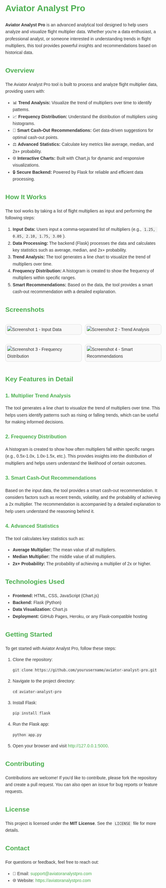 <!DOCTYPE html>
<html lang="en">
<head>
    <meta charset="UTF-8">
    <meta name="viewport" content="width=device-width, initial-scale=1.0">
    <title>Aviator Analyst Pro</title>
    <style>
        body {
            font-family: Arial, sans-serif;
            line-height: 1.6;
            margin: 20px;
            color: #333;
        }
        h1, h2, h3 {
            color: #4CAF50;
        }
        img {
            max-width: 100%;
            height: auto;
            border-radius: 8px;
            margin: 10px 0;
        }
        .screenshot-grid {
            display: grid;
            grid-template-columns: repeat(2, 1fr);
            gap: 10px;
            margin: 20px 0;
        }
        .screenshot-grid img {
            border: 1px solid #ddd;
            padding: 5px;
            background: #f9f9f9;
        }
        code {
            background: #f4f4f4;
            padding: 2px 5px;
            border-radius: 3px;
            font-family: monospace;
        }
        a {
            color: #4CAF50;
            text-decoration: none;
        }
        a:hover {
            text-decoration: underline;
        }
        .highlight {
            background: #f4f4f4;
            padding: 10px;
            border-left: 4px solid #4CAF50;
            margin: 10px 0;
        }
    </style>
</head>
<body>
    <h1>Aviator Analyst Pro</h1>
    <p>
        <strong>Aviator Analyst Pro</strong> is an advanced analytical tool designed to help users analyze and visualize flight multiplier data. 
        Whether you're a data enthusiast, a professional analyst, or someone interested in understanding trends in flight multipliers, 
        this tool provides powerful insights and recommendations based on historical data.
    </p>
    <h2>Overview</h2>
    <p>
        The Aviator Analyst Pro tool is built to process and analyze flight multiplier data, providing users with:
    </p>
    <ul>
        <li>📊 <strong>Trend Analysis:</strong> Visualize the trend of multipliers over time to identify patterns.</li>
        <li>📈 <strong>Frequency Distribution:</strong> Understand the distribution of multipliers using histograms.</li>
        <li>🎯 <strong>Smart Cash-Out Recommendations:</strong> Get data-driven suggestions for optimal cash-out points.</li>
        <li>⚖️ <strong>Advanced Statistics:</strong> Calculate key metrics like average, median, and 2x+ probability.</li>
        <li>🌐 <strong>Interactive Charts:</strong> Built with Chart.js for dynamic and responsive visualizations.</li>
        <li>🔒 <strong>Secure Backend:</strong> Powered by Flask for reliable and efficient data processing.</li>
    </ul>
    <h2>How It Works</h2>
    <p>
        The tool works by taking a list of flight multipliers as input and performing the following steps:
    </p>
    <ol>
        <li><strong>Input Data:</strong> Users input a comma-separated list of multipliers (e.g., <code>1.25, 0.85, 2.10, 1.75, 3.00</code>).</li>
        <li><strong>Data Processing:</strong> The backend (Flask) processes the data and calculates key statistics such as average, median, and 2x+ probability.</li>
        <li><strong>Trend Analysis:</strong> The tool generates a line chart to visualize the trend of multipliers over time.</li>
        <li><strong>Frequency Distribution:</strong> A histogram is created to show the frequency of multipliers within specific ranges.</li>
        <li><strong>Smart Recommendations:</strong> Based on the data, the tool provides a smart cash-out recommendation with a detailed explanation.</li>
    </ol>
    <h2>Screenshots</h2>
    <div class="screenshot-grid">
        <img src="https://github.com/user-attachments/assets/009b752d-b01d-45b9-bd0a-04de7b664ec0" alt="Screenshot 1 - Input Data">
        <img src="https://github.com/user-attachments/assets/03753960-7d61-4f29-a53d-f0bfcafd7d5e" alt="Screenshot 2 - Trend Analysis">
        <img src="https://github.com/user-attachments/assets/e41b93ba-1eb3-48d0-afd4-3a673f29b136" alt="Screenshot 3 - Frequency Distribution">
        <img src="https://github.com/user-attachments/assets/b39e8c47-390a-4422-b061-de8286d712cd" alt="Screenshot 4 - Smart Recommendations">
    </div>
    <h2>Key Features in Detail</h2>
    <h3>1. Multiplier Trend Analysis</h3>
    <p>
        The tool generates a line chart to visualize the trend of multipliers over time. This helps users identify patterns such as rising or falling trends, 
        which can be useful for making informed decisions.
    </p>
    <h3>2. Frequency Distribution</h3>
    <p>
        A histogram is created to show how often multipliers fall within specific ranges (e.g., 0.5x-1.0x, 1.0x-1.5x, etc.). 
        This provides insights into the distribution of multipliers and helps users understand the likelihood of certain outcomes.
    </p>
    <h3>3. Smart Cash-Out Recommendations</h3>
    <p>
        Based on the input data, the tool provides a smart cash-out recommendation. It considers factors such as recent trends, volatility, 
        and the probability of achieving a 2x multiplier. The recommendation is accompanied by a detailed explanation to help users understand the reasoning behind it.
    </p>
    <h3>4. Advanced Statistics</h3>
    <p>
        The tool calculates key statistics such as:
        <ul>
            <li><strong>Average Multiplier:</strong> The mean value of all multipliers.</li>
            <li><strong>Median Multiplier:</strong> The middle value of all multipliers.</li>
            <li><strong>2x+ Probability:</strong> The probability of achieving a multiplier of 2x or higher.</li>
        </ul>
    </p>
    <h2>Technologies Used</h2>
    <ul>
        <li><strong>Frontend:</strong> HTML, CSS, JavaScript (Chart.js)</li>
        <li><strong>Backend:</strong> Flask (Python)</li>
        <li><strong>Data Visualization:</strong> Chart.js</li>
        <li><strong>Deployment:</strong> GitHub Pages, Heroku, or any Flask-compatible hosting</li>
    </ul>
    <h2>Getting Started</h2>
    <p>
        To get started with Aviator Analyst Pro, follow these steps:
    </p>
    <ol>
        <li>Clone the repository:
            <pre><code>git clone https://github.com/yourusername/aviator-analyst-pro.git</code></pre>
        </li>
        <li>Navigate to the project directory:
            <pre><code>cd aviator-analyst-pro</code></pre>
        </li>
        <li>Install Flask:
            <pre><code>pip install flask</code></pre>
        </li>
        <li>Run the Flask app:
            <pre><code>python app.py</code></pre>
        </li>
        <li>Open your browser and visit <a href="http://127.0.0.1:5000" target="_blank">http://127.0.0.1:5000</a>.</li>
    </ol>
    <h2>Contributing</h2>
    <p>
        Contributions are welcome! If you'd like to contribute, please fork the repository and create a pull request. 
        You can also open an issue for bug reports or feature requests.
    </p>
    <h2>License</h2>
    <p>
        This project is licensed under the <strong>MIT License</strong>. See the <code>LICENSE</code> file for more details.
    </p>
    <h2>Contact</h2>
    <p>
        For questions or feedback, feel free to reach out:
        <ul>
            <li>📧 Email: <a href="mailto:support@aviatoranalystpro.com">support@aviatoranalystpro.com</a></li>
            <li>🌐 Website: <a href="https://aviatoranalystpro.com" target="_blank">https://aviatoranalystpro.com</a></li>
        </ul>
    </p>
</body>
</html>
